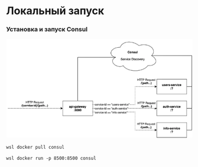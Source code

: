 # Локальный запуск
### Установка и запуск Consul

![img.png](resources/img.png)

```shell
wsl docker pull consul
```
```shell
wsl docker run -p 8500:8500 consul
```


